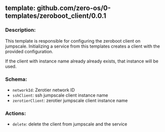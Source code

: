 ## template: github.com/zero-os/0-templates/zeroboot_client/0.0.1

### Description:

This template is responsible for configuring the zeroboot client on jumpscale. Initializing a service from this templates creates a client with the provided configuration.

If the client with instance name already already exists, that instance will be used.

### Schema:

- `networkId`: Zerotier network ID
- `sshClient`: ssh jumpscale client instance name
- `zerotierClient`: zerotier jumpscale client instance name

### Actions:

- `delete`: delete the client from jumpscale and the service
